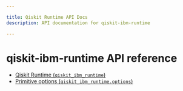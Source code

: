 ```yaml
---

title: Qiskit Runtime API Docs
description: API documentation for qiskit-ibm-runtime

---
```


# qiskit-ibm-runtime API reference

*   [Qiskit Runtime (`qiskit_ibm_runtime`)](runtime_service)
*   [Primitive options (`qiskit_ibm_runtime.options`)](options)

